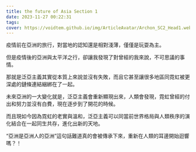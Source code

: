 ```yaml
---
title: the future of Asia Section 1
date: 2023-11-27 00:22:31
tags:
cover: https://voidtem.github.io/img/ArticleAvatar/Archon_SC2_Head1.webp
---
```


疫情前在亞洲的旅行，對當地的認知還是相對淺薄，僅僅是玩耍為主。

但是疫情後的亞洲與太平洋之行，卻讓我發現了對曾經的我來說，不可思議的事情。

那就是泛亞主義其實從本質上來說並沒有失敗，而且它甚至讓很多地區同霓虹被更深處的鏈條連結綑綁在了一起。

未來亞洲的一大變化就是，泛亞主義會重新顯現出來，人類會發現，霓虹曾經的付出和努力並沒有白費，現在逐步到了開花的時候。

而且現如今因為霓虹的老實與溫和，泛亞主義可以同當前世界格局與人類秩序的演化結合在一起同生共存，進化出新的天地。

“亞洲是亞洲人的亞洲”這句話難道真的會被傳承下來，重新在人類的耳邊開始迴響嗎？！
